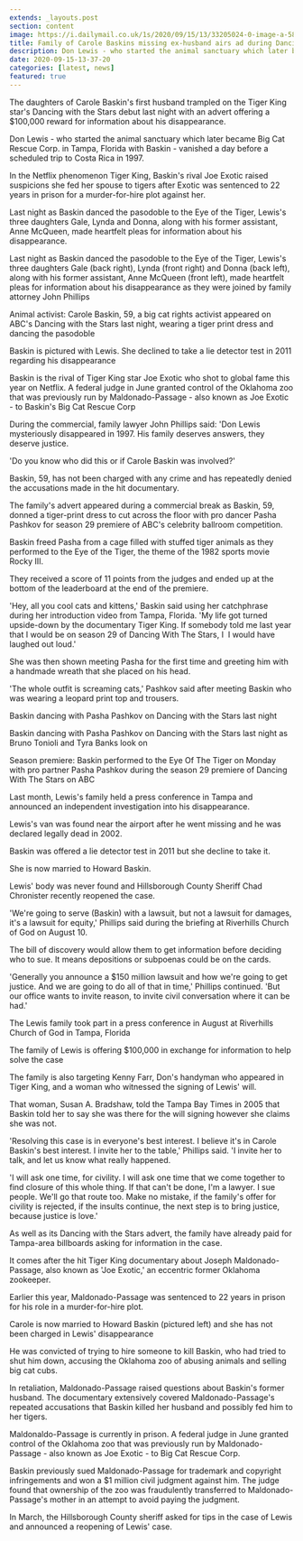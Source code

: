```yaml
---
extends: _layouts.post
section: content
image: https://i.dailymail.co.uk/1s/2020/09/15/13/33205024-0-image-a-58_1600172500672.jpg 
title: Family of Carole Baskins missing ex-husband airs ad during Dancing With The Stars debut 
description: Don Lewis - who started the animal sanctuary which later became Big Cat Rescue Corp. in Tampa, Florida with Baskin - vanished a day before a scheduled trip to Costa Rica in 1997. 
date: 2020-09-15-13-37-20 
categories: [latest, news] 
featured: true 
--- 
```

The daughters of Carole Baskin's first husband trampled on the Tiger King star's Dancing with the Stars debut last night with an advert offering a $100,000 reward for information about his disappearance.

Don Lewis - who started the animal sanctuary which later became Big Cat Rescue Corp. in Tampa, Florida with Baskin - vanished a day before a scheduled trip to Costa Rica in 1997.

In the Netflix phenomenon Tiger King, Baskin's rival Joe Exotic raised suspicions she fed her spouse to tigers after Exotic was sentenced to 22 years in prison for a murder-for-hire plot against her.

Last night as Baskin danced the pasodoble to the Eye of the Tiger, Lewis's three daughters Gale, Lynda and Donna, along with his former assistant, Anne McQueen, made heartfelt pleas for information about his disappearance.

Last night as Baskin danced the pasodoble to the Eye of the Tiger, Lewis's three daughters Gale (back right), Lynda (front right) and Donna (back left), along with his former assistant, Anne McQueen (front left), made heartfelt pleas for information about his disappearance as they were joined by family attorney John Phillips

Animal activist: Carole Baskin, 59, a big cat rights activist appeared on ABC's Dancing with the Stars last night, wearing a tiger print dress and dancing the pasodoble

Baskin is pictured with Lewis. She declined to take a lie detector test in 2011 regarding his disappearance

Baskin is the rival of Tiger King star Joe Exotic who shot to global fame this year on Netflix. A federal judge in June granted control of the Oklahoma zoo that was previously run by Maldonado-Passage - also known as Joe Exotic - to Baskin's Big Cat Rescue Corp

During the commercial, family lawyer John Phillips said: 'Don Lewis mysteriously disappeared in 1997. His family deserves answers, they deserve justice.

'Do you know who did this or if Carole Baskin was involved?'

Baskin, 59, has not been charged with any crime and has repeatedly denied the accusations made in the hit documentary. 

The family's advert appeared during a commercial break as Baskin, 59, donned a tiger-print dress to cut across the floor with pro dancer Pasha Pashkov for season 29 premiere of ABC's celebrity ballroom competition.

Baskin freed Pasha from a cage filled with stuffed tiger animals as they performed to the Eye of the Tiger, the theme of the 1982 sports movie Rocky III. 

They received a score of 11 points from the judges and ended up at the bottom of the leaderboard at the end of the premiere. 

'Hey, all you cool cats and kittens,' Baskin said using her catchphrase during her introduction video from Tampa, Florida. 'My life got turned upside-down by the documentary Tiger King. If somebody told me last year that I would be on season 29 of Dancing With The Stars, I  I would have laughed out loud.'

She was then shown meeting Pasha for the first time and greeting him with a handmade wreath that she placed on his head.

'The whole outfit is screaming cats,' Pashkov said after meeting Baskin who was wearing a leopard print top and trousers. 

Baskin dancing with Pasha Pashkov on Dancing with the Stars last night

Baskin dancing with Pasha Pashkov on Dancing with the Stars last night as Bruno Tonioli and Tyra Banks look on

Season premiere: Baskin performed to the Eye Of The Tiger on Monday with pro partner Pasha Pashkov during the season 29 premiere of Dancing With The Stars on ABC

Last month, Lewis's family held a press conference in Tampa and announced an independent investigation into his disappearance.

Lewis's van was found near the airport after he went missing and he was declared legally dead in 2002. 



Baskin was offered a lie detector test in 2011 but she decline to take it. 

She is now married to Howard Baskin.

Lewis' body was never found and Hillsborough County Sheriff Chad Chronister recently reopened the case. 

'We're going to serve (Baskin) with a lawsuit, but not a lawsuit for damages, it's a lawsuit for equity,' Phillips said during the briefing at Riverhills Church of God on August 10.

The bill of discovery would allow them to get information before deciding who to sue. It means depositions or subpoenas could be on the cards. 

'Generally you announce a $150 million lawsuit and how we're going to get justice. And we are going to do all of that in time,' Phillips continued. 'But our office wants to invite reason, to invite civil conversation where it can be had.' 

The Lewis family took part in a press conference in August at Riverhills Church of God in Tampa, Florida

The family of Lewis is offering $100,000 in exchange for information to help solve the case

The family is also targeting Kenny Farr, Don's handyman who appeared in Tiger King, and a woman who witnessed the signing of Lewis' will. 

That woman, Susan A. Bradshaw, told the Tampa Bay Times in 2005 that Baskin told her to say she was there for the will signing however she claims she was not.

'Resolving this case is in everyone's best interest. I believe it's in Carole Baskin's best interest. I invite her to the table,' Phillips said. 'I invite her to talk, and let us know what really happened.

'I will ask one time, for civility. I will ask one time that we come together to find closure of this whole thing. If that can't be done, I'm a lawyer. I sue people. We'll go that route too. Make no mistake, if the family's offer for civility is rejected, if the insults continue, the next step is to bring justice, because justice is love.'

As well as its Dancing with the Stars advert, the family have already paid for Tampa-area billboards asking for information in the case.

It comes after the hit Tiger King documentary about Joseph Maldonado-Passage, also known as 'Joe Exotic,' an eccentric former Oklahoma zookeeper.

Earlier this year, Maldonado-Passage was sentenced to 22 years in prison for his role in a murder-for-hire plot.

Carole is now married to Howard Baskin (pictured left) and she has not been charged in Lewis' disappearance

He was convicted of trying to hire someone to kill Baskin, who had tried to shut him down, accusing the Oklahoma zoo of abusing animals and selling big cat cubs.

In retaliation, Maldonado-Passage raised questions about Baskin's former husband. The documentary extensively covered Maldonado-Passage's repeated accusations that Baskin killed her husband and possibly fed him to her tigers.  

Maldonaldo-Passage is currently in prison. A federal judge in June granted control of the Oklahoma zoo that was previously run by Maldonado-Passage - also known as Joe Exotic - to Big Cat Rescue Corp.

Baskin previously sued Maldonado-Passage for trademark and copyright infringements and won a $1 million civil judgment against him. The judge found that ownership of the zoo was fraudulently transferred to Maldonado-Passage's mother in an attempt to avoid paying the judgment.

In March, the Hillsborough County sheriff asked for tips in the case of Lewis and announced a reopening of Lewis' case. 


